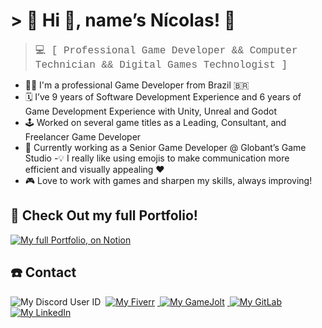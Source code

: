 # > 🌿 Hi 👋, name’s Nícolas! 🌿

> <span style="font-size:16px; font-family:Courier"> 💻 [ Professional Game Developer && Computer Technician && Digital Games Technologist ] </span>

- 🦸🏽 I'm a professional Game Developer from Brazil 🇧🇷
- 🗓️ I’ve 9 years of Software Development Experience and 6 years of Game Development Experience with Unity, Unreal and Godot
- 🕹️ Worked on several game titles as a Leading, Consultant, and Freelancer Game Developer
- 🔨 Currently working as a Senior Game Developer @ Globant’s Game Studio
-💡 I really like using emojis to make communication more efficient and visually appealing ❤️
- 🎮 Love to work with games and sharpen my skills, always improving!

## 🧰 Check Out my full Portfolio!
<a href="[https://www.fiverr.com/pajamaunicorns](https://niscolas.notion.site/Hi-name-s-N-colas-02c55ab2a8174fe0a409477f00292c81?pvs=74)">
        <img alt="My full Portfolio, on Notion" class="base-contact-badge" src="https://img.shields.io/badge/Portfolio%20on%20Notion-000000?style=for-the-badge&logo=notion&logoColor=white" style="margin-right: 4px;">
</a>

## :telephone: Contact

<p>
    <img alt="My Discord User ID" class="base-contact-badge" src="https://img.shields.io/badge/Discord-niscolas_0609-565B65?style=for-the-badge&labelColor=5865F2&logo=discord&logoColor=white" style="margin-right: 4px;">
    <a href="https://www.fiverr.com/pajamaunicorns">
        <img alt="My Fiverr" class="base-contact-badge" src="https://img.shields.io/badge/Fiverr-1DBF73?style=for-the-badge&logo=fiverr&logoColor=white" style="margin-right: 4px;">
    </a>
    <a href="https://gamejolt.com/@Bitten-Sweet">
        <img alt="My GameJolt" class="base-contact-badge" src="https://img.shields.io/badge/GameJolt-2F7F6F?style=for-the-badge&logo=gamejolt&logoColor=white" style="margin-right: 4px;">
    </a>
    <a href="https://gitlab.com/niscolas">
        <img alt="My GitLab" class="base-contact-badge" src="https://img.shields.io/badge/GitLab-330F63?style=for-the-badge&logo=gitlab&logoColor=white" style="margin-right: 4px;">
    </a>
    <a href="https://www.linkedin.com/in/niscolas">
        <img alt="My LinkedIn" class="base-contact-badge" src="https://img.shields.io/badge/LinkedIn-0077B5?style=for-the-badge&logo=linkedin&logoColor=white" style="margin-right: 4px;">
    </a>
</p>



